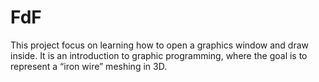 # FdF

This project focus on learning how to open a graphics window and draw inside. It is an introduction to graphic programming, where the goal is to represent a “iron wire” meshing in 3D. 
